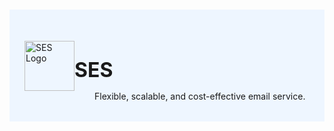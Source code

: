 #

<div class="header">
  <div class="inner">
    <img src="/static/images/logos/ses-logo.png" alt="SES Logo">
    <div>
      <h1>SES</h1>
      <p style="padding-left: 2rem; margin-bottom: 0;">Flexible, scalable, and cost-effective email service.</p>
    </div>
  </div>
</div>

<style>
  /* Headers */
  .header {
    display: flex;
    align-items: center;
    justify-content: space-between;
    padding: 2rem 1.5rem;
    margin-bottom: 2rem;
    background-color: #eef6ff;
  }
  .header .inner {
    display: flex;
    align-items: center;
    justify-content: start;
  }
  .header img {
    width: 80px;
  }
  .header h1 {
    margin-left: 0;
    font-size: 2rem;
    margin-bottom: 0.25rem;
  }
  .header p {
    padding-left: 2rem;
    margin-bottom: 0;
  }
</style>
